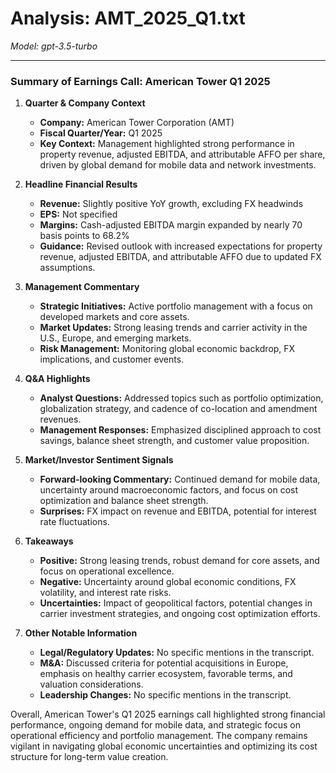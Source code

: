 # Analysis: AMT_2025_Q1.txt

*Model: gpt-3.5-turbo*

---

### Summary of Earnings Call: American Tower Q1 2025

1. **Quarter & Company Context**
   - **Company:** American Tower Corporation (AMT)
   - **Fiscal Quarter/Year:** Q1 2025
   - **Key Context:** Management highlighted strong performance in property revenue, adjusted EBITDA, and attributable AFFO per share, driven by global demand for mobile data and network investments.

2. **Headline Financial Results**
   - **Revenue:** Slightly positive YoY growth, excluding FX headwinds
   - **EPS:** Not specified
   - **Margins:** Cash-adjusted EBITDA margin expanded by nearly 70 basis points to 68.2%
   - **Guidance:** Revised outlook with increased expectations for property revenue, adjusted EBITDA, and attributable AFFO due to updated FX assumptions.

3. **Management Commentary**
   - **Strategic Initiatives:** Active portfolio management with a focus on developed markets and core assets.
   - **Market Updates:** Strong leasing trends and carrier activity in the U.S., Europe, and emerging markets.
   - **Risk Management:** Monitoring global economic backdrop, FX implications, and customer events.

4. **Q&A Highlights**
   - **Analyst Questions:** Addressed topics such as portfolio optimization, globalization strategy, and cadence of co-location and amendment revenues.
   - **Management Responses:** Emphasized disciplined approach to cost savings, balance sheet strength, and customer value proposition.

5. **Market/Investor Sentiment Signals**
   - **Forward-looking Commentary:** Continued demand for mobile data, uncertainty around macroeconomic factors, and focus on cost optimization and balance sheet strength.
   - **Surprises:** FX impact on revenue and EBITDA, potential for interest rate fluctuations.

6. **Takeaways**
   - **Positive:** Strong leasing trends, robust demand for core assets, and focus on operational excellence.
   - **Negative:** Uncertainty around global economic conditions, FX volatility, and interest rate risks.
   - **Uncertainties:** Impact of geopolitical factors, potential changes in carrier investment strategies, and ongoing cost optimization efforts.

7. **Other Notable Information**
   - **Legal/Regulatory Updates:** No specific mentions in the transcript.
   - **M&A:** Discussed criteria for potential acquisitions in Europe, emphasis on healthy carrier ecosystem, favorable terms, and valuation considerations.
   - **Leadership Changes:** No specific mentions in the transcript.

Overall, American Tower's Q1 2025 earnings call highlighted strong financial performance, ongoing demand for mobile data, and strategic focus on operational efficiency and portfolio management. The company remains vigilant in navigating global economic uncertainties and optimizing its cost structure for long-term value creation.